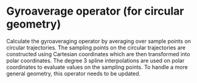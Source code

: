 # Gyroaverage operator (for circular geometry)

Calculate the gyroaveraging operator by averaging over sample points on circular trajectories.
The sampling points on the circular trajectories are constructed using Cartesian coordinates which
are then transformed into polar coordinates. The degree 3 spline interpolations are used on 
polar coordinates to evaluate values on the sampling points. To handle a more general geometry,
this operator needs to be updated.

